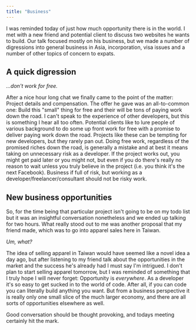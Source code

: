 ```yaml
---
title: "Business"
---
```


I was reminded today of just how much opportunity there is in the world. I met with a new friend and potential client to discuss two websites he wants to build. Our talk focused mostly on his business, but we made a number of digressions into general business in Asia, incorporation, visa issues and a number of other topics of concern to expats.

## A quick digression

_...don't work for free._

After a nice hour long chat we finally came to the point of the matter: Project details and compensation. The offer he gave was an all-to-common one: Build this "small" thing for free and their will be tons of paying work down the road. I can't speak to the experience of other developers, but this is something I hear all too often. Potential clients like to lure people of various background to do some up front work for free with a promise to deliver paying work down the road. Projects like these can be tempting for new developers, but they rarely pan out. Doing free work, regardless of the promised riches down the road, is generally a mistake and at best it means taking on unnecessary risk as a developer. If the project works out, you might get paid later or you might not, but even if you do there's really no reason to wait unless you truly believe in the project (i.e. you think it's the next Facebook). Business if full of risk, but working as a developer/freelancer/consultant should not be risky work.

## New business opportunities

So, for the time being that particular project isn't going to be on my todo list but it was an insightful conversation nonetheless and we ended up talking for two hours. What really stood out to me was another proposal that my friend made, which was to go into apparel sales here in Taiwan.

_Um, what?_

The idea of selling apparel in Taiwan would have seemed like a novel idea a day ago, but after listening to my friend talk about the opportunities in the market and the success he's already had I must say I'm intrigued. I don't plan to start selling apparel tomorrow, but I was reminded of something that I truly hope I will never forget: Opportunity is _everywhere_. As a developer it's so easy to get sucked in to the world of code. After all, if you can code you can literally build anything you want. But from a business perspective it is really only one small slice of the much larger economy, and there are all sorts of opportunities elsewhere as well.

Good conversation should be thought provoking, and todays meeting certainly hit the mark.

